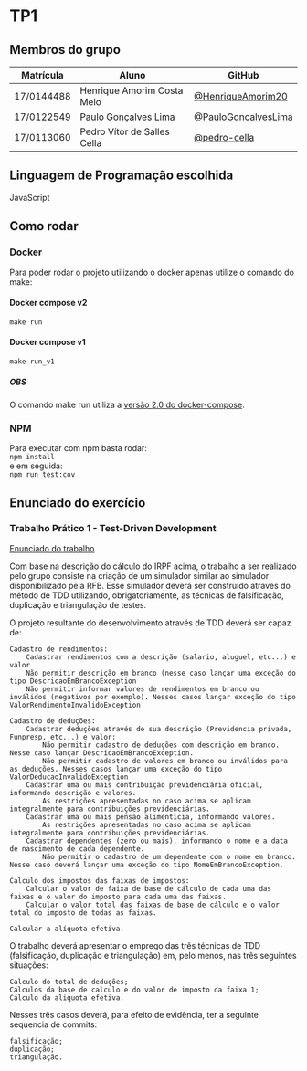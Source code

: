 # TP1

## Membros do grupo

| Matrícula  | Aluno                       | GitHub                                                       |
| ---------- | --------------------------- | ------------------------------------------------------------ |
| 17/0144488 | Henrique Amorim Costa Melo  | [@HenriqueAmorim20](https://github.com/HenriqueAmorim20)     |
| 17/0122549 | Paulo Gonçalves Lima        | [@PauloGoncalvesLima](https://github.com/PauloGoncalvesLima) |
| 17/0113060 | Pedro Vítor de Salles Cella | [@pedro-cella](https://github.com/pedro-cella)               |

## Linguagem de Programação escolhida

JavaScript

## Como rodar

### Docker

Para poder rodar o projeto utilizando o docker apenas utilize o comando do make:

#### Docker compose v2

``make run``

#### Docker compose v1

``make run_v1``

##### OBS

O comando make run utiliza a [versão 2.0 do docker-compose](https://www.docker.com/blog/announcing-compose-v2-general-availability/).

### NPM

Para executar com npm basta rodar:<br>
``npm install`` <br>
e em seguida: <br>
``npm run test:cov``

## Enunciado do exercício

### Trabalho Prático 1 - Test-Driven Development

[Enunciado do trabalho](https://github.com/andrelanna/fga0242/tree/master/tp1)

Com base na descrição do cálculo do IRPF acima, o trabalho a ser realizado pelo grupo consiste na criação de um simulador similar ao simulador disponibilizado pela RFB. Esse simulador deverá ser construído através do método de TDD utilizando, obrigatoriamente, as técnicas de falsificação, duplicação e triangulação de testes.

O projeto resultante do desenvolvimento através de TDD deverá ser capaz de:

    Cadastro de rendimentos:
        Cadastrar rendimentos com a descrição (salario, aluguel, etc...) e valor
        Não permitir descrição em branco (nesse caso lançar uma exceção do tipo DescricaoEmBrancoException
        Não permitir informar valores de rendimentos em branco ou inválidos (negativos por exemplo). Nesses casos lançar exceção do tipo ValorRendimentoInvalidoException

    Cadastro de deduções:
        Cadastrar deduções através de sua descrição (Previdencia privada, Funpresp, etc...) e valor:
            Não permitir cadastro de deduções com descrição em branco. Nesse caso lançar DescricaoEmBrancoException.
            Não permitir cadastro de valores em branco ou inválidos para as deduções. Nesses casos lançar uma exceção do tipo ValorDeducaoInvalidoException
        Cadastrar uma ou mais contribuição previdenciária oficial, informando descrição e valores.
            As restrições apresentadas no caso acima se aplicam integralmente para contribuições previdenciárias.
        Cadastrar uma ou mais pensão alimentícia, informando valores.
            As restrições apresentadas no caso acima se aplicam integralmente para contribuições previdenciárias.
        Cadastrar dependentes (zero ou mais), informando o nome e a data de nascimento de cada dependente.
            Não permitir o cadastro de um dependente com o nome em branco. Nesse caso deverá lançar uma exceção do tipo NomeEmBrancoException.

    Calculo dos impostos das faixas de impostos:
        Calcular o valor de faixa de base de cálculo de cada uma das faixas e o valor do imposto para cada uma das faixas.
        Calcular o valor total das faixas de base de cálculo e o valor total do imposto de todas as faixas.

    Calcular a alíquota efetiva.

O trabalho deverá apresentar o emprego das três técnicas de TDD (falsificação, duplicação e triangulação) em, pelo menos, nas três seguintes situações:

    Calculo do total de deduções;
    Cálculos da base de calculo e do valor de imposto da faixa 1;
    Cálculo da aliquota efetiva.

Nesses três casos deverá, para efeito de evidência, ter a seguinte sequencia de commits:

    falsificação;
    duplicação;
    triangulação.
